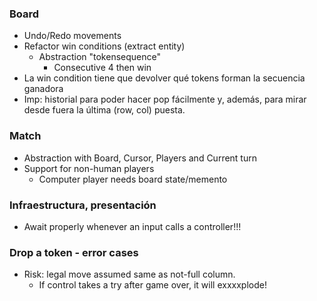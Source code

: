### Board
- Undo/Redo movements
- Refactor win conditions (extract entity)
  - Abstraction "tokensequence"
    - Consecutive 4 then win
- La win condition tiene que devolver qué tokens forman la secuencia ganadora
- Imp: historial para poder hacer pop fácilmente y, además, para mirar desde fuera la última (row, col) puesta.
### Match
- Abstraction with Board, Cursor, Players and Current turn
- Support for non-human players
  - Computer player needs board state/memento

### Infraestructura, presentación
- Await properly whenever an input calls a controller!!!

### Drop a token - error cases
- Risk: legal move assumed same as not-full column.
  - If control takes a try after game over, it will exxxxplode!